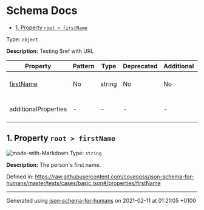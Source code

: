 # Schema Docs

- [1. Property `root > firstName`](#firstName)

Type: `object`

**Description:** Testing $ref with URL

| Property | Pattern | Type | Deprecated | Additional | Description |
| -------- | ------- | ---- | ---------- | ---------- | ----------- |
| [firstName](#firstName)|No|string|No| No|The person's first name.|
  | additionalProperties | - | - | - | - |  [![made-with-Markdown](https://img.shields.io/badge/Any%20type-allowed-green)](# "Additional Properties of any type are allowed.") | - |        

## <a name="firstName"></a>1. Property `root > firstName`

![made-with-Markdown](https://img.shields.io/badge/Optional-yellow)
Type: `string`

**Description:** The person's first name.

Defined in: https://raw.githubusercontent.com/coveooss/json-schema-for-humans/master/tests/cases/basic.json#/properties/firstName

----------------------------------------------------------------------------------------------------------------------------
Generated using [json-schema-for-humans](https://github.com/coveooss/json-schema-for-humans) on 2021-02-11 at 01:21:05 +0100